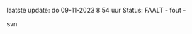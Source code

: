laatste update: 
do 09-11-2023  8:54   uur 
Status: FAALT - fout - 
<div class="service R">svn</div>
